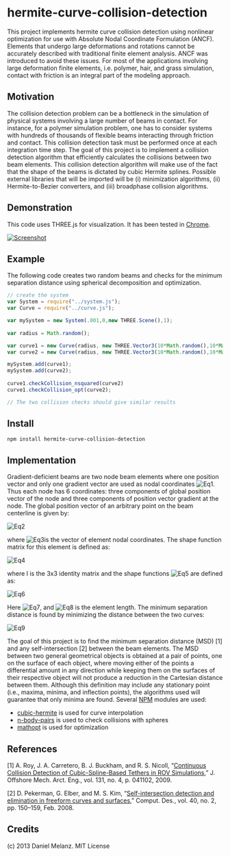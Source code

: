hermite-curve-collision-detection
=================================

This project implements hermite curve collision detection using nonlinear optimization for use with Absolute Nodal Coordinate Formulation (ANCF). Elements that undergo large deformations and rotations cannot be accurately described with traditional finite element analysis. ANCF was introduced to avoid these issues. For most of the applications involving large deformation finite elements, i.e. polymer, hair, and grass simulation, contact with friction is an integral part of the modeling approach.

## Motivation
The collision detection problem can be a bottleneck in the simulation of physical systems involving a large number of beams in contact. For instance, for a polymer simulation problem, one has to consider systems with hundreds of thousands of flexible beams interacting through friction and contact. This collision detection task must be performed once at each integration time step. The goal of this project is to implement a collision detection algorithm that efficiently calculates the collisions between two beam elements. This collision detection algorithm will make use of the fact that the shape of the beams is dictated by cubic Hermite splines. Possible external libraries that will be imported will be (i) minimization algorithms, (ii) Hermite-to-Bezier converters, and (iii) broadphase collision algorithms.

## Demonstration

This code uses THREE.js for visualization. It has been tested in [Chrome](https://www.google.com/intl/en/chrome/browser/).

[![Screenshot](https://f.cloud.github.com/assets/5438923/1786261/d4294c08-68f1-11e3-8ade-5cb3c1858c09.png)](http://htmlpreview.github.io/?https://github.com/melanz/hermite-curve-collision-detection/blob/master/visualizer/index.html)

## Example
The following code creates two random beams and checks for the minimum separation distance using spherical decomposition and optimization.

```javascript
// create the system
var System = require("../system.js");
var Curve = require("../curve.js");

var mySystem = new System(.001,0,new THREE.Scene(),1);
        
var radius = Math.random();

var curve1 = new Curve(radius, new THREE.Vector3(10*Math.random(),10*Math.random(),10*Math.random()), new THREE.Vector3(Math.random(),Math.random(),Math.random()) , new THREE.Vector3(10*Math.random(),10*Math.random(),10*Math.random()) , new THREE.Vector3(Math.random(),Math.random(),Math.random()), radius*.2);
var curve2 = new Curve(radius, new THREE.Vector3(10*Math.random(),10*Math.random(),10*Math.random()), new THREE.Vector3(Math.random(),Math.random(),Math.random()) , new THREE.Vector3(10*Math.random(),10*Math.random(),10*Math.random()) , new THREE.Vector3(Math.random(),Math.random(),Math.random()), radius*.2);

mySystem.add(curve1);
mySystem.add(curve2);
        
curve1.checkCollision_nsquared(curve2)
curve1.checkCollision_opt(curve2);

// The two collision checks should give similar results
```

## Install

    npm install hermite-curve-collision-detection
    
## Implementation
Gradient-deficient beams are two node beam elements where one position vector and only one gradient vector are used as nodal coordinates ![Eq1](http://www.sciweavers.org/upload/Tex2Img_1387515217/render.png). Thus each node has 6 coordinates: three components of global position vector of the node and three components of position vector gradient at the node. The global position vector of an arbitrary point on the beam centerline is given by:

![Eq2](http://www.sciweavers.org/upload/Tex2Img_1387516901/render.png)

where ![Eq3](http://www.sciweavers.org/upload/Tex2Img_1387516660/render.png)is the vector of element nodal coordinates. The shape function matrix for this element is defined as:

![Eq4](http://www.sciweavers.org/upload/Tex2Img_1387516744/render.png)

where I is the 3x3 identity matrix and the shape functions  ![Eq5](http://www.sciweavers.org/upload/Tex2Img_1387517018/render.png) are defined as:

![Eq6](http://www.sciweavers.org/upload/Tex2Img_1387517092/render.png)

Here ![Eq7](http://www.sciweavers.org/upload/Tex2Img_1387517262/render.png), and ![Eq8](http://www.sciweavers.org/upload/Tex2Img_1387517299/render.png) is the element length. The minimum separation distance is found by minimizing the distance between the two curves:

![Eq9](http://www.sciweavers.org/upload/Tex2Img_1387520176/render.png)

The goal of this project is to find the minimum separation distance (MSD) [1] and any self-intersection [2] between the beam elements. The MSD between two general geometrical objects is obtained at a pair of points, one on the surface of each object, where moving either of the points a differential amount in any direction while keeping them on the surfaces of their respective object will not produce a reduction in the Cartesian distance between them. Although this definition may include any stationary point (i.e., maxima, minima, and inflection points), the algorithms used will guarantee that only minima are found. Several [NPM](https://npmjs.org/) modules are used:
- [cubic-hermite](https://npmjs.org/package/cubic-hermite) is used for curve interpolation
- [n-body-pairs](https://npmjs.org/package/n-body-pairs) is used to check collisions with spheres
- [mathopt](https://npmjs.org/package/mathopt) is used for optimization
    
## References
[1]	A. Roy, J. A. Carretero, B. J. Buckham, and R. S. Nicoll, “[Continuous Collision Detection of Cubic-Spline-Based Tethers in ROV Simulations](http://offshoremechanics.asmedigitalcollection.asme.org/article.aspx?articleid=1472687),” J. Offshore Mech. Arct. Eng., vol. 131, no. 4, p. 041102, 2009.

[2]	D. Pekerman, G. Elber, and M. S. Kim, “[Self-intersection detection and elimination in freeform curves and surfaces](http://www.sciencedirect.com/science/article/pii/S0010448507002357),” Comput. Des., vol. 40, no. 2, pp. 150–159, Feb. 2008. 

## Credits
(c) 2013 Daniel Melanz. MIT License
